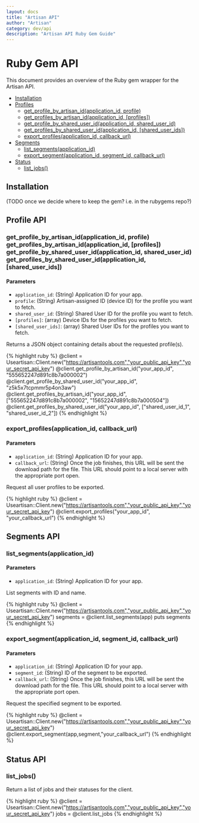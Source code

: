 ```yaml
---
layout: docs
title: "Artisan API"
author: "Artisan"
category: dev/api
description: "Artisan API Ruby Gem Guide"
---
```


# Ruby Gem API

This document provides an overview of the Ruby gem wrapper for the Artisan API.

<ul>
  <li><a href="#rb-installation">Installation</a></li>
  <li><a href="#rb-profileapi">Profiles</a>
    <ul>
      <li><a href="#rb-getProfileById">get_profile_by_artisan_id(application_id, profile)</a></li>
      <li><a href="#rb-getProfileById">get_profiles_by_artisan_id(application_id, [profiles])</a></li>
      <li><a href="#rb-getProfileById">get_profile_by_shared_user_id(application_id, shared_user_id)</a></li>
      <li><a href="#rb-getProfileById">get_profiles_by_shared_user_id(application_id, [shared_user_ids])</a></li>
      <li><a href="#rb-profileExport">export_profiles(application_id, callback_url)</a></li>
    </ul>
  </li>
  <li><a href="#rb-segmentapi">Segments</a>
    <ul>
      <li><a href="#rb-listSegments">list_segments(application_id)</a></li>
      <li><a href="#rb-segmentExport">export_segment(application_id, segment_id, callback_url)</a></li>
    </ul>
  </li>
  <li><a href="#rb-statusapi">Status</a>
    <ul>
      <li><a href="#rb-listJobs">list_jobs()</a></li>
    </ul>
  </li>
</ul>

<div id="rb-installation"></div>

## Installation

(TODO once we decide where to keep the gem? i.e. in the rubygems repo?)

<div id="rb-profileapi"></div>

## Profile API

<div id="rb-getProfileById"></div>

### get_profile_by_artisan_id(application_id, profile)<br />get_profiles_by_artisan_id(application_id, [profiles])<br />get_profile_by_shared_user_id(application_id, shared_user_id)<br />get_profiles_by_shared_user_id(application_id, [shared_user_ids])

#### Parameters

* `application_id`: (String) Application ID for your app.
* `profile`: (String) Artisan-assigned ID (device ID) for the profile you want to fetch.
* `shared_user_id`: (String) Shared User ID for the profile you want to fetch.
* `[profiles]`: (array) Device IDs for the profiles you want to fetch.
* `[shared_user_ids]`: (array) Shared User IDs for the profiles you want to fetch.

Returns a JSON object containing details about the requested profile(s).

{% highlight ruby %}
@client = Useartisan::Client.new("https://artisantools.com","your_public_api_key","your_secret_api_key")
@client.get_profile_by_artisan_id("your_app_id", "555652247d891c8b7a000002")
@client.get_profile_by_shared_user_id("your_app_id", "z5k5x7tcpmmr5p4on3aw")
@client.get_profiles_by_artisan_id("your_app_id", ["555652247d891c8b7a000002", "15652247d891c8b7a000504"])
@client.get_profiles_by_shared_user_id("your_app_id", ["shared_user_id_1", "shared_user_id_2"])
{% endhighlight %}

<div id="rb-profileExport"></div>

### export_profiles(application_id, callback_url)

#### Parameters

* `application_id`: (String) Application ID for your app.
* `callback_url`: (String) Once the job finishes, this URL will be sent the download path for the file. This URL should point to a local server with the appropriate port open.

Request all user profiles to be exported.

{% highlight ruby %}
@client = Useartisan::Client.new("https://artisantools.com","your_public_api_key","your_secret_api_key")
@client.export_profiles("your_app_id", "your_callback_url")
{% endhighlight %}

<div id="rb-segmentapi"></div>

## Segments API

<div id="rb-listSegments"></div>

### list_segments(application_id)

#### Parameters

* `application_id`: (String) Application ID for your app.

List segments with ID and name.

{% highlight ruby %}
@client = Useartisan::Client.new("https://artisantools.com","your_public_api_key","your_secret_api_key")
segments = @client.list_segments(app)
puts segments
{% endhighlight %}

<div id="rb-segmentExport"></div>

### export_segment(application_id, segment_id, callback_url)

#### Parameters

* `application_id`: (String) Application ID for your app.
* `segment_id`: (String) ID of the segment to be exported.
* `callback_url`: (String) Once the job finishes, this URL will be sent the download path for the file. This URL should point to a local server with the appropriate port open.

Request the specified segment to be exported.

{% highlight ruby %}
@client = Useartisan::Client.new("https://artisantools.com","your_public_api_key","your_secret_api_key")
@client.export_segment(app,segment,"your_callback_url")
{% endhighlight %}

<div id="rb-statusapi"></div>

## Status API

<div id="rb-listJobs"></div>

### list_jobs()

Return a list of jobs and their statuses for the client.

{% highlight ruby %}
@client = Useartisan::Client.new("https://artisantools.com","your_public_api_key","your_secret_api_key")
jobs = @client.list_jobs
{% endhighlight %}

<div id=""></div>

<div id=""></div>

<div id=""></div>

<div id=""></div>

<div id=""></div>